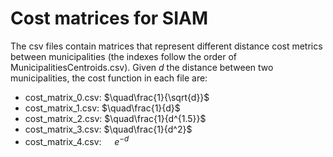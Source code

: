 # Cost matrices for SIAM

The csv files contain matrices that represent different distance cost metrics between municipalities (the indexes follow the order of MunicipalitiesCentroids.csv). Given $d$ the distance between two municipalities, the cost function in each file are:

- cost_matrix_0.csv: $\quad\frac{1}{\sqrt{d}}$
- cost_matrix_1.csv: $\quad\frac{1}{d}$
- cost_matrix_2.csv: $\quad\frac{1}{d^{1.5}}$
- cost_matrix_3.csv: $\quad\frac{1}{d^2}$
- cost_matrix_4.csv: $\quad e^{-d}$